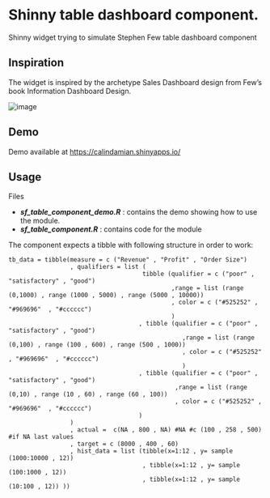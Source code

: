 # Shinny table dashboard component.

Shinny widget trying to simulate Stephen Few table dashboard component

## Inspiration
The widget is inspired by the archetype Sales Dashboard design from Few’s book Information Dashboard Design.

![image](https://user-images.githubusercontent.com/61669129/78679958-2b75a780-78eb-11ea-8796-005e2725e062.png)

## Demo

Demo available at https://calindamian.shinyapps.io/

## Usage
Files 
  -  ***sf_table_component_demo.R*** : contains the demo showing how to use the module.
  -  ***sf_table_component.R*** : contains code for the module

The component expects a tibble with following structure in order to work:

```
tb_data = tibble(measure = c ("Revenue" , "Profit" , "Order Size") 
                 , qualifiers = list (
                                     tibble (qualifier = c ("poor" , "satisfactory" , "good") 
                                             ,range = list (range (0,1000) , range (1000 , 5000) , range (5000 , 10000))  
                                             , color = c ("#525252" , "#969696"  , "#cccccc")
                                             ) 
                                    , tibble (qualifier = c ("poor" , "satisfactory" , "good") 
                                                ,range = list (range (0,100) , range (100 , 600) , range (500 , 1000))  
                                                , color = c ("#525252" , "#969696"  , "#cccccc")
                                                )  
                                    , tibble (qualifier = c ("poor" , "satisfactory" , "good") 
                                              ,range = list (range (0,10) , range (10 , 60) , range (60 , 100))  
                                              , color = c ("#525252" , "#969696"  , "#cccccc")
                                    )  
                 )
                 , actual =  c(NA , 800 , NA) #NA #c (100 , 258 , 500) #if NA last values
                 , target = c (8000 , 400 , 60)
                 , hist_data = list (tibble(x=1:12 , y= sample (1000:10000 , 12)) 
                                     , tibble(x=1:12 , y= sample (100:1000 , 12)) 
                                     , tibble(x=1:12 , y= sample (10:100 , 12)) ))


```
